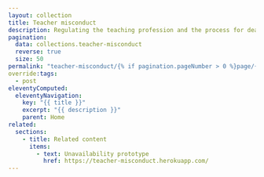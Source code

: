 ```yaml
---
layout: collection
title: Teacher misconduct
description: Regulating the teaching profession and the process for dealing with cases of serious misconduct
pagination:
  data: collections.teacher-misconduct
  reverse: true
  size: 50
permalink: "teacher-misconduct/{% if pagination.pageNumber > 0 %}page/{{ pagination.pageNumber + 1 }}{% endif %}/"
override:tags:
  - post
eleventyComputed:
  eleventyNavigation:
    key: "{{ title }}"
    excerpt: "{{ description }}"
    parent: Home
related:
  sections:
    - title: Related content
      items:
        - text: Unavailability prototype
          href: https://teacher-misconduct.herokuapp.com/
---
```


